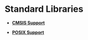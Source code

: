 # Standard Libraries<a name="EN-US_TOPIC_0000001078876478"></a>

-   **[CMSIS Support](kernel-mini-appx-lib-cmsis.md)**  

-   **[POSIX Support](kernel-mini-appx-lib-posix.md)**  



